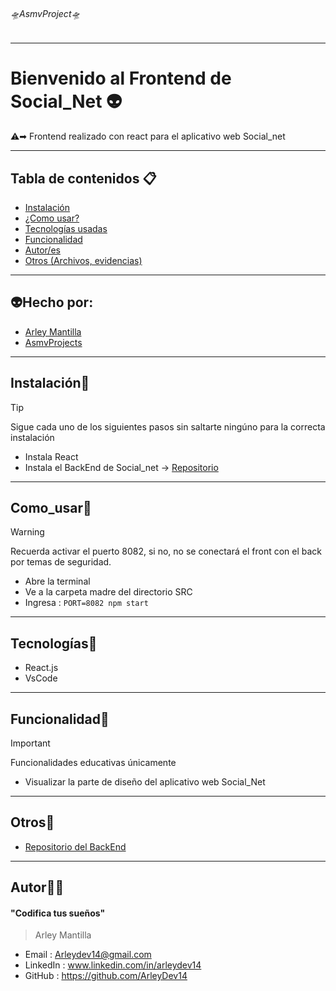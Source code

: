 ###### 🛸AsmvProject🛸

---
# Bienvenido al Frontend de Social_Net 👽️
⚠️➡︎ Frontend realizado con react para el aplicativo web Social_net

---
## Tabla de contenidos 📋

- [Instalación](#Instalación) 
- [¿Como usar?](#Como_usar) 
- [Tecnologías usadas](#Tecnologías)
- [Funcionalidad](#Funcionalidad)
- [Autor/es](#Autor)
- [Otros (Archivos, evidencias)](#Otros)
---
## 👽️Hecho por:
- [Arley Mantilla](#Autor)
- [AsmvProjects](#AsmvProjects)

---
## Instalación📂
> [!TIP]
>Sigue cada uno de los siguientes pasos sin saltarte ningúno para la correcta instalación
- Instala React
- Instala el BackEnd de Social_net -> [Repositorio](https://github.com/ArleyDev14/Backend-Social_Net-SpringBoot---PostgreSQL.git)
---
## Como_usar💼
> [!WARNING]
>Recuerda activar el puerto 8082, si no, no se conectará el front con el back por temas de seguridad.
- Abre la terminal
- Ve a la carpeta madre del directorio SRC
- Ingresa : `PORT=8082 npm start`
---
## Tecnologías📱
- React.js
- VsCode 

---
## Funcionalidad💭
> [!IMPORTANT]  
> Funcionalidades educativas únicamente
- Visualizar la parte de diseño del aplicativo web Social_Net
---
## Otros🔨
- [Repositorio del BackEnd](https://github.com/ArleyDev14/Backend-Social_Net-SpringBoot---PostgreSQL.git)
---
## Autor👨‍💻
#### "Codifica tus sueños"
> Arley Mantilla
- Email : 		Arleydev14@gmail.com
- LinkedIn : 	www.linkedin.com/in/arleydev14
- GitHub :		https://github.com/ArleyDev14